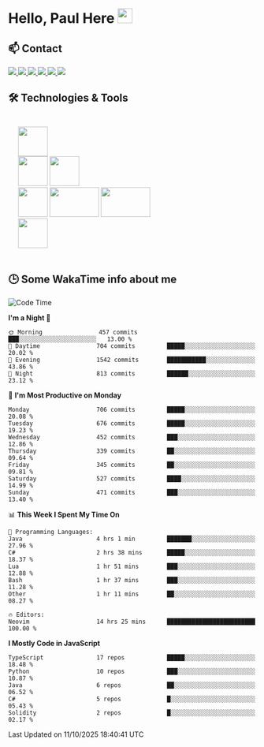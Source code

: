 # Hello, Paul Here <img src="https://raw.githubusercontent.com/MartinHeinz/MartinHeinz/master/wave.gif" width="30px">

<!--
Here are some ideas to get you started:

- 🔭 I’m currently working on ...
- 🌱 I’m currently learning ...
- 👯 I’m looking to collaborate on ...
- 🤔 I’m looking for help with ...
- 💬 Ask me about ...
- 📫 How to reach me: ...
- 😄 Pronouns: ...
- ⚡ Fun fact: ...
-->


## 📫 Contact

<p>
 <a href="https://RaveHunter05.github.io">
  <img src="https://img.shields.io/badge/ravehunter05-%23206A5D.svg?&style=for-the-badge&logo=jquery&logoColor=white" />
 </a>

 <a href="https://www.linkedin.com/in/paul-sotelo-rocha-68733687/">
  <img src="https://img.shields.io/badge/connect-%230077B5.svg?&style=for-the-badge&logo=linkedin&logoColor=white" />
 </a>

 <a href="https://join.skype.com/invite/viy3VgZfhRKv">
  <img src="https://img.shields.io/badge/chat-%2300AFF0.svg?&style=for-the-badge&logo=skype&logoColor=white" />
 </a>

 <a href="mailto:paulsotelo97@gmail.com">
  <img src="https://img.shields.io/badge/email-%23C14438.svg?&style=for-the-badge&logo=Gmail&logoColor=white" />
 </a>

 <a href="https://wa.me/50577312543">
  <img src="https://img.shields.io/badge/Whatsapp-%2300BFA5.svg?&style=for-the-badge&logo=Whatsapp&logoColor=white" />
 </a>
  
   <a href="https://telegram.me/RaveHunter05">
  <img src="https://img.shields.io/badge/Telegram-%23206A5D.svg?&style=for-the-badge&logo=Telegram&logoColor=white" />
 </a>
</p>

## 🛠️ Technologies & Tools

<div style="display: flex; flex-direction: column; padding: 20px;">
 
<div> <img src="https://cdn.pixabay.com/photo/2020/02/22/16/29/penguin-4871045_640.png" width="60" height="60"/> </div>
<div>
<img src="https://static-00.iconduck.com/assets.00/react-icon-2048x2048-o8k3ymqa.png" width="60" height="60"/>
<img src="https://www.drupal.org/files/project-images/nextjs-icon-dark-background.png" width="60" height="60" />
</div>
<div>
 <img src="https://upload.wikimedia.org/wikipedia/commons/thumb/c/c3/Python-logo-notext.svg/1200px-Python-logo-notext.svg.png" width="60" height="60" />
 <img src="https://www.ibm.com/content/dam/adobe-cms/instana/media_logo/dotnetCore.component.complex-narrative-xl.ts=1691583540732.png/content/adobe-cms/mx/es/products/instana/supported-technologies/dotnet-core-monitoring/_jcr_content/root/table_of_contents/body/content_section_styled/content-section-body/complex_narrative/logoimage" width="100" height="60" />
  <img src="https://cdn.bap-software.net/2024/08/26213247/spring.jpg" width="100" height="60" />
</div>

<div>
<img src="https://s2.coinmarketcap.com/static/img/coins/200x200/1027.png" width="60" height="60" />
</div>
</div>

## 🕒 Some WakaTime info about me

<!--START_SECTION:waka-->
![Code Time](http://img.shields.io/badge/Code%20Time-952%20hrs%2055%20mins-blue)

**I'm a Night 🦉** 

```text
🌞 Morning                457 commits         ███░░░░░░░░░░░░░░░░░░░░░░   13.00 % 
🌆 Daytime                704 commits         █████░░░░░░░░░░░░░░░░░░░░   20.02 % 
🌃 Evening                1542 commits        ███████████░░░░░░░░░░░░░░   43.86 % 
🌙 Night                  813 commits         ██████░░░░░░░░░░░░░░░░░░░   23.12 % 
```
📅 **I'm Most Productive on Monday** 

```text
Monday                   706 commits         █████░░░░░░░░░░░░░░░░░░░░   20.08 % 
Tuesday                  676 commits         █████░░░░░░░░░░░░░░░░░░░░   19.23 % 
Wednesday                452 commits         ███░░░░░░░░░░░░░░░░░░░░░░   12.86 % 
Thursday                 339 commits         ██░░░░░░░░░░░░░░░░░░░░░░░   09.64 % 
Friday                   345 commits         ██░░░░░░░░░░░░░░░░░░░░░░░   09.81 % 
Saturday                 527 commits         ████░░░░░░░░░░░░░░░░░░░░░   14.99 % 
Sunday                   471 commits         ███░░░░░░░░░░░░░░░░░░░░░░   13.40 % 
```


📊 **This Week I Spent My Time On** 

```text
💬 Programming Languages: 
Java                     4 hrs 1 min         ███████░░░░░░░░░░░░░░░░░░   27.96 % 
C#                       2 hrs 38 mins       █████░░░░░░░░░░░░░░░░░░░░   18.37 % 
Lua                      1 hr 51 mins        ███░░░░░░░░░░░░░░░░░░░░░░   12.88 % 
Bash                     1 hr 37 mins        ███░░░░░░░░░░░░░░░░░░░░░░   11.28 % 
Other                    1 hr 11 mins        ██░░░░░░░░░░░░░░░░░░░░░░░   08.27 % 

🔥 Editors: 
Neovim                   14 hrs 25 mins      █████████████████████████   100.00 % 
```

**I Mostly Code in JavaScript** 

```text
TypeScript               17 repos            █████░░░░░░░░░░░░░░░░░░░░   18.48 % 
Python                   10 repos            ███░░░░░░░░░░░░░░░░░░░░░░   10.87 % 
Java                     6 repos             ██░░░░░░░░░░░░░░░░░░░░░░░   06.52 % 
C#                       5 repos             █░░░░░░░░░░░░░░░░░░░░░░░░   05.43 % 
Solidity                 2 repos             █░░░░░░░░░░░░░░░░░░░░░░░░   02.17 % 
```




 Last Updated on 11/10/2025 18:40:41 UTC
<!--END_SECTION:waka-->
